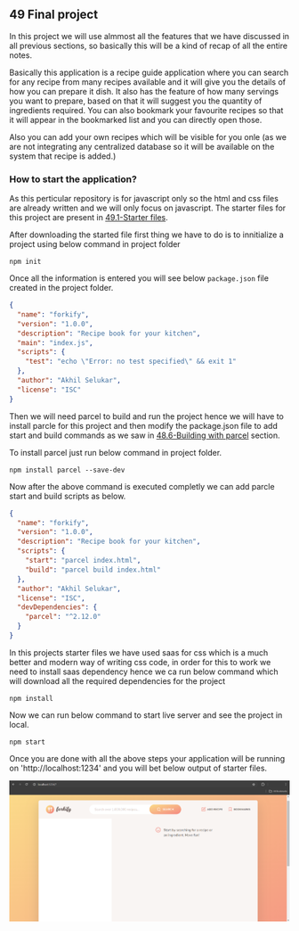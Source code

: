 ## 49 Final project

In this project we will use almmost all the features that we have discussed in all previous sections, so basically this will be a kind of recap of all the entire notes.

Basically this application is a recipe guide application where you can search for any recipe from many recipes available and it will give you the details of how you can prepare it dish. It also has the feature of how many servings you want to prepare, based on that it will suggest you the quantity of ingredients required. You can also bookmark your favourite recipes so that it will appear in the bookmarked list and you can directly open those.

Also you can add your own recipes which will be visible for you onle (as we are not integrating any centralized database so it will be available on the system that recipe is added.)

### How to start the application?

As this perticular repository is for javascript only so the html and css files are already written and we will only focus on javascript. The starter files for this project are present in [49.1-Starter files](https://github.com/Akhil-Selukar/Complete-JavaScript-Notes/tree/master/49-Final%20project/49.1-Starter%20files).

After downloading the started file first thing we have to do is to innitialize a project using below command in project folder

```
npm init
```

Once all the information is entered you will see below `package.json` file created in the project folder.

```json
{
  "name": "forkify",
  "version": "1.0.0",
  "description": "Recipe book for your kitchen",
  "main": "index.js",
  "scripts": {
    "test": "echo \"Error: no test specified\" && exit 1"
  },
  "author": "Akhil Selukar",
  "license": "ISC"
}
```

Then we will need parcel to build and run the project hence we will have to install parcle for this project and then modify the package.json file to add start and build commands as we saw in [48.6-Building with parcel](https://github.com/Akhil-Selukar/Complete-JavaScript-Notes/tree/master/48-Modern%20javascript%20development/48.6-Building%20with%20parcel) section.

To install parcel just run below command in project folder.

```
npm install parcel --save-dev
```

Now after the above command is executed completly we can add parcle start and build scripts as below.

```json
{
  "name": "forkify",
  "version": "1.0.0",
  "description": "Recipe book for your kitchen",
  "scripts": {
    "start": "parcel index.html",
    "build": "parcel build index.html"
  },
  "author": "Akhil Selukar",
  "license": "ISC",
  "devDependencies": {
    "parcel": "^2.12.0"
  }
}
```

In this projects starter files we have used saas for css which is a much better and modern way of writing css code, in order for this to work we need to install saas dependency hence we ca run below command which will download all the required dependencies for the project

```
npm install
```

Now we can run below command to start live server and see the project in local.

```
npm start
```

Once you are done with all the above steps your application will be running on 'http://localhost:1234' and you will bet below output of starter files.

![Starter file output (49-Final project/Notes images/Starter-files.png)](https://github.com/Akhil-Selukar/Complete-JavaScript-Notes/blob/master/49-Final%20project/Notes%20images/Starter-files.png)
